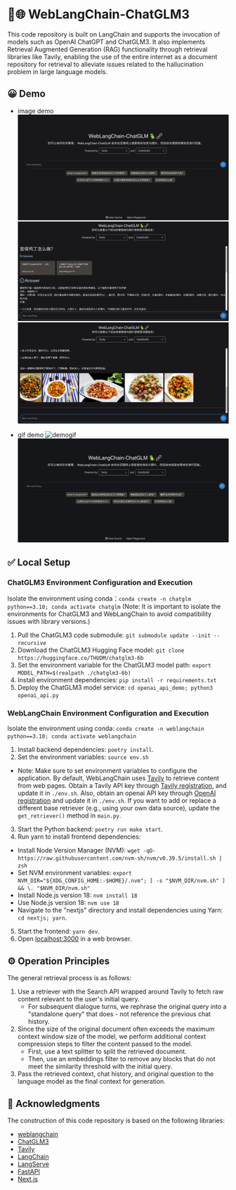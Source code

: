 # 🦜️🌐 WebLangChain-ChatGLM3

This code repository is built on LangChain and supports the invocation of models such as OpenAI ChatGPT and ChatGLM3. It also implements Retrieval Augmented Generation (RAG) functionality through retrieval libraries like Tavily, enabling the use of the entire internet as a document repository for retrieval to alleviate issues related to the hallucination problem in large language models.

## 😀 Demo
- image demo
![website](./assets/image.png)
![demo1-1](./assets/demo1_1.png)
![demo1-2](./assets/demo1_2.png)

- gif demo
![demogif](./assets/demo.gif)
![demogif2](./assets/demo2.gif)

## ✅ Local Setup

### ChatGLM3 Environment Configuration and Execution
Isolate the environment using conda：`conda create -n chatglm python==3.10; conda activate chatglm` (Note: It is important to isolate the environments for ChatGLM3 and WebLangChain to avoid compatibility issues with library versions.)

1. Pull the ChatGLM3 code submodule: `git submodule update --init --recursive`
2. Download the ChatGLM3 Hugging Face model: `git clone https://huggingface.co/THUDM/chatglm3-6b`
3. Set the environment variable for the ChatGLM3 model path: `export MODEL_PATH=$(realpath ./chatglm3-6b)`
4. Install environment dependencies: `pip install -r requirements.txt`
5. Deploy the ChatGLM3 model service: `cd openai_api_demo; python3 openai_api.py`

### WebLangChain Environment Configuration and Execution

Isolate the environment using conda: `conda create -n weblangchain python==3.10; conda activate weblangchain`

1. Install backend dependencies: `poetry install`.
2. Set the environment variables: `source env.sh`
  - Note: Make sure to set environment variables to configure the application. By default, WebLangChain uses [Tavily](https://tavily.com) to retrieve content from web pages. Obtain a Tavily API key through [Tavily registration](https://tavily.com/), and update it in `./env.sh`. Also, obtain an openai API key through [OpenAI registration]((https://openai.com/blog/openai-api)) and update it in `./env.sh`. If you want to add or replace a different base retriever (e.g., using your own data source), update the `get_retriever()` method in `main.py`.
3. Start the Python backend: `poetry run make start`.
4. Run yarn to install frontend dependencies:
  - Install Node Version Manager (NVM): `wget -qO- https://raw.githubusercontent.com/nvm-sh/nvm/v0.39.5/install.sh | zsh`
  - Set NVM environment variables: `export NVM_DIR="${XDG_CONFIG_HOME:-$HOME}/.nvm"; [ -s "$NVM_DIR/nvm.sh" ] && \. "$NVM_DIR/nvm.sh"`
  - Install Node.js version 18: `nvm install 18`
  - Use Node.js version 18: `nvm use 18`
  - Navigate to the "nextjs" directory and install dependencies using Yarn: `cd nextjs; yarn`.
5. Start the frontend: `yarn dev`.
6. Open [localhost:3000](http://localhost:3000) in a web browser.


## ⚙️ Operation Principles

The general retrieval process is as follows:

1. Use a retriever with the Search API wrapped around Tavily to fetch raw content relevant to the user's initial query.
    - For subsequent dialogue turns, we rephrase the original query into a "standalone query" that does - not reference the previous chat history.
2. Since the size of the original document often exceeds the maximum context window size of the model, we perform additional context compression steps to filter the content passed to the model.
    - First, use a text splitter to split the retrieved document.
    - Then, use an embeddings filter to remove any blocks that do not meet the similarity threshold with the initial query.
3. Pass the retrieved context, chat history, and original question to the language model as the final context for generation.

## 🤗 Acknowledgments
The construction of this code repository is based on the following libraries:

- [weblangchain](https://github.com/langchain-ai/weblangchain)
- [ChatGLM3](https://github.com/THUDM/ChatGLM3/)
- [Tavily](https://tavily.com)
- [LangChain](https://github.com/langchain-ai/langchain/)
- [LangServe](https://github.com/langchain-ai/langserve)
- [FastAPI](https://fastapi.tiangolo.com/)
- [Next.js](https://nextjs.org)

